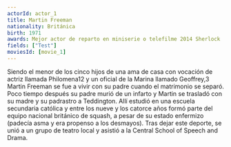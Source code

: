 ```yaml
---
actorId: actor_1
title: Martin Freeman
nationality: Británica
birth: 1971 
awards: Mejor actor de reparto en miniserie o telefilme 2014 Sherlock
fields: ["Test"]
moviesId: [movie_1]
---
```


Siendo el menor de los cinco hijos de una ama de casa con vocación de actriz llamada Philomena1​2​ y un oficial de la Marina llamado Geoffrey,3​ Martin Freeman se fue a vivir con su padre cuando el matrimonio se separó. Poco tiempo después su padre murió de un infarto y Martin se trasladó con su madre y su padrastro a Teddington. Allí estudió en una escuela secundaria católica y entre los nueve y los catorce años formó parte del equipo nacional británico de squash, a pesar de su estado enfermizo (padecía asma y era propenso a los desmayos). Tras dejar este deporte, se unió a un grupo de teatro local y asistió a la Central School of Speech and Drama.
